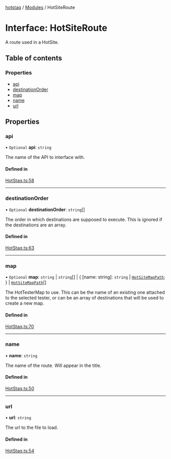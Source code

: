 [hotstaq](../README.md) / [Modules](../modules.md) / HotSiteRoute

# Interface: HotSiteRoute

A route used in a HotSite.

## Table of contents

### Properties

- [api](HotSiteRoute.md#api)
- [destinationOrder](HotSiteRoute.md#destinationorder)
- [map](HotSiteRoute.md#map)
- [name](HotSiteRoute.md#name)
- [url](HotSiteRoute.md#url)

## Properties

### api

• `Optional` **api**: `string`

The name of the API to interface with.

#### Defined in

[HotStaq.ts:58](https://github.com/OurFreeLight/HotStaq/blob/a27c8f4/src/HotStaq.ts#L58)

___

### destinationOrder

• `Optional` **destinationOrder**: `string`[]

The order in which destinations are supposed to execute. This is
ignored if the destinations are an array.

#### Defined in

[HotStaq.ts:63](https://github.com/OurFreeLight/HotStaq/blob/a27c8f4/src/HotStaq.ts#L63)

___

### map

• `Optional` **map**: `string` \| `string`[] \| { [name: string]: `string` \| [`HotSiteMapPath`](HotSiteMapPath.md);  } \| [`HotSiteMapPath`](HotSiteMapPath.md)[]

The HotTesterMap to use. This can be the name of an
existing one attached to the selected tester, or
can be an array of destinations that will be used to
create a new map.

#### Defined in

[HotStaq.ts:70](https://github.com/OurFreeLight/HotStaq/blob/a27c8f4/src/HotStaq.ts#L70)

___

### name

• **name**: `string`

The name of the route. Will appear in the title.

#### Defined in

[HotStaq.ts:50](https://github.com/OurFreeLight/HotStaq/blob/a27c8f4/src/HotStaq.ts#L50)

___

### url

• **url**: `string`

The url to the file to load.

#### Defined in

[HotStaq.ts:54](https://github.com/OurFreeLight/HotStaq/blob/a27c8f4/src/HotStaq.ts#L54)
